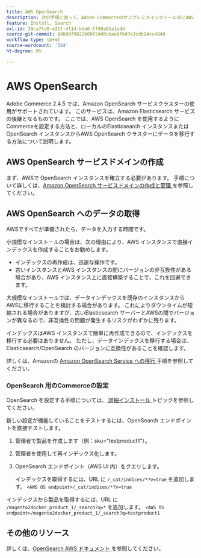 ```yaml
---
title: AWS OpenSearch
description: 次の手順に従って、Adobe Commerceのオンプレミスインストール用にAWS OpenSearch web サービスを設定します。
feature: Install, Search
exl-id: 39ca7fd0-e21f-4f14-bda6-ff00a61a1a4d
source-git-commit: 8d0d8f9822b88f2dd8cbae8f6d7e3cdb14cc4848
workflow-type: tm+mt
source-wordcount: '324'
ht-degree: 0%

---
```


# AWS OpenSearch

Adobe Commerce 2.4.5 では、Amazon OpenSearch サービスクラスターの使用がサポートされています。 このサービスは、Amazon Elasticsearch サービスの後継となるものです。 ここでは、AWS OpenSearch を使用するようにCommerceを設定する方法と、ローカルのElasticsearch インスタンスまたは OpenSearch インスタンスからAWS OpenSearch クラスターにデータを移行する方法について説明します。

## AWS OpenSearch サービスドメインの作成

まず、AWSで OpenSearch インスタンスを確立する必要があります。
手順について詳しくは、[Amazon OpenSearch サービスドメインの作成と管理 ](https://docs.aws.amazon.com/opensearch-service/latest/developerguide/createupdatedomains.html) を参照してください。

## AWS OpenSearch へのデータの取得

AWSですべてが準備されたら、データを入力する時間です。

小規模なインストールの場合は、次の理由により、AWS インスタンスで直接インデックスを作成することをお勧めします。

* インデックスの再作成は、迅速な操作です。
* 古いインスタンスとAWS インスタンスの間にバージョンの非互換性がある場合があり、AWS インスタンス上に直接構築することで、これを回避できます。

大規模なインストールでは、データインデックスを既存のインスタンスからAWSに移行することを検討する場合があります。 これによりダウンタイムが短縮される場合がありますが、古いElasticsearch サーバーとAWSの間でバージョンが異なるので、非互換性の問題が発生するリスクがわずかに残ります。

インデックスはAWS インスタンスで簡単に再作成できるので、インデックスを移行する必要はありません。
ただし、データインデックスを移行する場合は、Elasticsearch/OpenSearch のバージョンに互換性があることを確認します。

詳しくは、Amazonの [Amazon OpenSearch Service への移行 ](https://docs.aws.amazon.com/opensearch-service/latest/developerguide/migration.html) 手順を参照してください。

### OpenSearch 用のCommerceの設定

OpenSearch を設定する手順については、[ 詳細インストール ](../../advanced.md) トピックを参照してください。

新しい設定が機能していることをテストするには、OpenSearch エンドポイントを直接テストします。

1. 管理者で製品を作成します（例：sku=&quot;testproduct1&quot;）。
1. 管理者を使用して再インデックス化します。
1. OpenSearch エンドポイント（AWS UI 内）をクエリします。

   インデックスを取得するには、URL に `/_cat/indices/*?v=true` を追加します。
   `<AWS OS endpoint>/_cat/indices/*?v=true`

インデックスから製品を取得するには、URL に `/magento2docker_product_1/_search?q=*` を追加します。
`<AWS OS endpoint>/magento2docker_product_1/_search?q=testproduct1`

## その他のリソース

詳しくは、[OpenSearch AWS ドキュメント ](https://docs.aws.amazon.com/opensearch-service/index.html) を参照してください。
